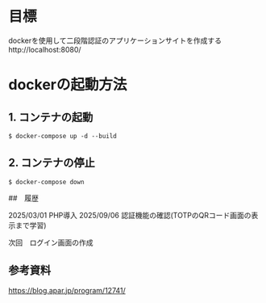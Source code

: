 # 目標
dockerを使用して二段階認証のアプリケーションサイトを作成する
http://localhost:8080/

# dockerの起動方法

## 1. コンテナの起動

```shell
$ docker-compose up -d --build
```

## 2. コンテナの停止

```shell
$ docker-compose down
```


##　履歴

2025/03/01 PHP導入
2025/09/06 認証機能の確認(TOTPのQRコード画面の表示まで学習)

次回　ログイン画面の作成


## 参考資料
https://blog.apar.jp/program/12741/
